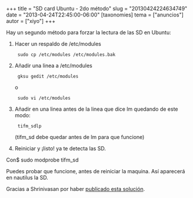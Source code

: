 +++
title = "SD card Ubuntu - 2do método"
slug = "20130424224634749"
date = "2013-04-24T22:45:00-06:00"
[taxonomies]
tema = ["anuncios"]
autor = ["xiyo"]
+++

Hay un segundo método para forzar la lectura de las SD en Ubuntu:

1. Hacer un respaldo de /etc/modules

        sudo cp /etc/modules /etc/modules.bak

2. Añadir una linea a /etc/modules

        gksu gedit /etc/modules

    o

        sudo vi /etc/modules

3. Añadir en una linea antes de la linea que dice lm quedando de este
    modo:

        tifm_sdlp

    (tifm_sd debe quedar antes de lm para que funcione)

4. Reiniciar y ¡listo! ya te detecta las SD.

Con$ sudo modprobe tifm_sd

Puedes probar que funcione, antes de reiniciar la maquina. Así aparecerá
en nautilus la SD.

Gracias a Shrinivasan por haber [publicado esta
solución](http://goinggnu.wordpress.com/2009/11/12/read-your-sd-card-with-your-ubuntu-laptop/).
